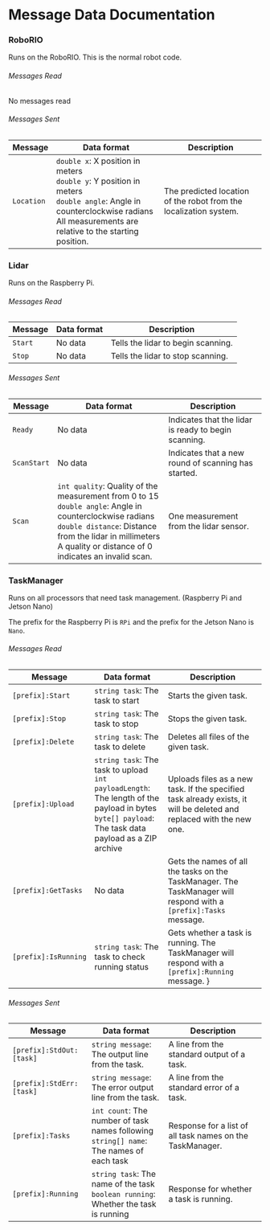 # Message Data Documentation

### RoboRIO
Runs on the RoboRIO. This is the normal robot code.

###### Messages Read
No messages read

###### Messages Sent
| Message | Data format | Description |
| --- | --- | --- |
| `Location` | `double x`: X position in meters<br/>`double y`: Y position in meters<br/>`double angle`: Angle in counterclockwise radians<br/>All measurements are relative to the starting position. | The predicted location of the robot from the localization system. |

### Lidar
Runs on the Raspberry Pi.

###### Messages Read
| Message | Data format | Description |
| --- | --- | --- |
| `Start` | No data | Tells the lidar to begin scanning. |
| `Stop` | No data | Tells the lidar to stop scanning. |

###### Messages Sent
| Message | Data format | Description |
| --- | --- | --- |
| `Ready` | No data | Indicates that the lidar is ready to begin scanning. |
| `ScanStart` | No data | Indicates that a new round of scanning has started. |
| `Scan` | `int quality`: Quality of the measurement from 0 to 15<br/>`double angle`: Angle in counterclockwise radians<br/>`double distance`: Distance from the lidar in millimeters<br/>A quality or distance of 0 indicates an invalid scan. | One measurement from the lidar sensor. |

### TaskManager
Runs on all processors that need task management. (Raspberry Pi and Jetson Nano)

The prefix for the Raspberry Pi is `RPi` and the prefix for the Jetson Nano is `Nano`.

###### Messages Read
| Message | Data format | Description |
| --- | --- | --- |
| `[prefix]:Start` | `string task`: The task to start | Starts the given task. |
| `[prefix]:Stop` | `string task`: The task to stop | Stops the given task. |
| `[prefix]:Delete` | `string task`: The task to delete | Deletes all files of the given task. |
| `[prefix]:Upload` | `string task`: The task to upload<br/>`int payloadLength`: The length of the payload in bytes<br/>`byte[] payload`: The task data payload as a ZIP archive | Uploads files as a new task. If the specified task already exists, it will be deleted and replaced with the new one. |
| `[prefix]:GetTasks` | No data | Gets the names of all the tasks on the TaskManager. The TaskManager will respond with a `[prefix]:Tasks` message. |
| `[prefix]:IsRunning` | `string task`: The task to check running status | Gets whether a task is running. The TaskManager will respond with a `[prefix]:Running` message. }

###### Messages Sent
| Message | Data format | Description |
| --- | --- | --- |
| `[prefix]:StdOut:[task]` | `string message`: The output line from the task. | A line from the standard output of a task. |
| `[prefix]:StdErr:[task]` | `string message`: The error output line from the task. | A line from the standard error of a task. |
| `[prefix]:Tasks ` | `int count`: The number of task names following<br/>`string[] name`: The names of each task | Response for a list of all task names on the TaskManager. |
| `[prefix]:Running ` | `string task`: The name of the task<br/>`boolean running`: Whether the task is running | Response for whether a task is running. |
